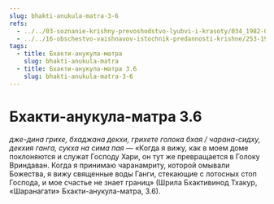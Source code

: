 ```yaml
---
slug: bhakti-anukula-matra-3-6
refs:
  - ../../03-soznanie-krishny-prevoshodstvo-lyubvi-i-krasoty/034_1982-05-15-a-b1_sridharmj_znamja_bozhestvennoj_ljubvi.md
  - ../../16-obschestvo-vaishnavov-istochnik-predannosti-krishne/253-1982-02-19-e1-kolichestvo-znanij-vs-ponimanie-suti-bharagrahi-i-saragrahi.md
tags:
  - title: Бхакти-анукула-матра
    slug: bhakti-anukula-matra
  - title: Бхакти-анукула-матра 3.6
    slug: bhakti-anukula-matra-3-6
---
```


# Бхакти-анукула-матра 3.6

*дже-дина грихе, бхаджана декхи, грихете голока бхая / чарана-сидху, декхия ганга, сукха на сима пая* — «Когда я вижу, как в моем доме поклоняются и служат Господу Хари, он тут же превращается в Голоку Вриндаван. Когда я принимаю чаранамриту, которой омывали Божества, я вижу священные воды Ганги, стекающие с лотосных стоп Господа, и мое счастье не знает границ» (Шрила Бхактивинод Тхакур, «Шаранагати» Бхакти-анукула-матра, 3.6).
